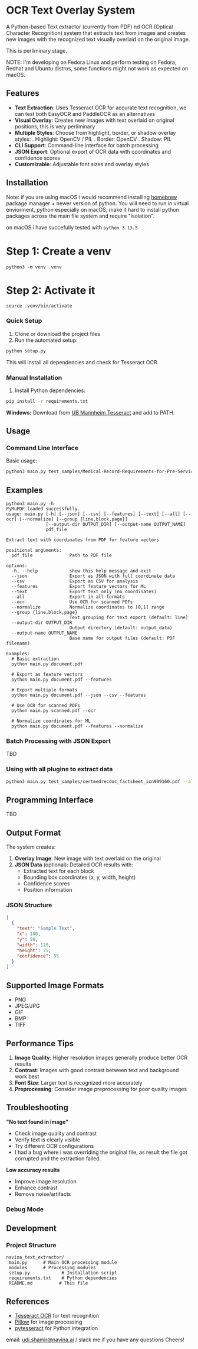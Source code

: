 # OCR Text Overlay System

A Python-based Text extractor (currently from PDF) nd  OCR (Optical Character Recognition) system that extracts text from images and creates new images with the recognized text visually overlaid on the original image.

This is perliminary stage.

NOTE: I'm developing on Fedora Linux and perform testing on Fedora, Redhat and Ubuntu distros, some functions might not work as expected on macOS.

## Features

-  **Text Extraction**: Uses Tesseract OCR for accurate text recognition, we can test both EasyOCR and PaddleOCR as an alternatives
-  **Visual Overlay**: Creates new images with text overlaid on original positions, this is very perliminary
-  **Multiple Styles**: Choose from highlight, border, or shadow overlay styles:
  . Highlight: OpenCV / PIL
  . Border: OpenCV
  . Shadow: PIL
-  **CLI Support**: Command-line interface for batch processing
-  **JSON Export**: Optional export of OCR data with coordinates and confidence scores
-  **Customizable**: Adjustable font sizes and overlay styles

## Installation

Note: if you are using macOS i would recommend installing [homebrew](https://brew.sh/) package manager + newer version of python.
You will need to run in virtual enviorment, python especially on macOS, make it hard to install python packages across the main file system and require "isolation".

on macOS i have succefully tested with `python 3.13.5` 

# Step 1: Create a venv
`python3 -m venv .venv`

# Step 2: Activate it
`source .venv/bin/activate`

### Quick Setup

1. Clone or download the project files
2. Run the automated setup:

```bash
python setup.py
```

This will install all dependencies and check for Tesseract OCR.

### Manual Installation

1. Install Python dependencies:
```bash
pip install -r requirements.txt
```

**Windows:**
Download from [UB Mannheim Tesseract](https://github.com/UB-Mannheim/tesseract/wiki) and add to PATH.

## Usage

### Command Line Interface

Basic usage:
```bash
python3 main.py test_samples/Medical-Record-Requirements-for-Pre-Service.pdf --all
```

## Examples
```
python3 main.py -h
PyMuPDF loaded successfully.
usage: main.py [-h] [--json] [--csv] [--features] [--text] [--all] [--ocr] [--normalize] [--group {line,block,page}]
               [--output-dir OUTPUT_DIR] [--output-name OUTPUT_NAME]
               pdf_file

Extract text with coordinates from PDF for feature vectors

positional arguments:
  pdf_file              Path to PDF file

options:
  -h, --help            show this help message and exit
  --json                Export as JSON with full coordinate data
  --csv                 Export as CSV for analysis
  --features            Export feature vectors for ML
  --text                Export text only (no coordinates)
  --all                 Export in all formats
  --ocr                 Use OCR for scanned PDFs
  --normalize           Normalize coordinates to [0,1] range
  --group {line,block,page}
                        Text grouping for text export (default: line)
  --output-dir OUTPUT_DIR
                        Output directory (default: output_data)
  --output-name OUTPUT_NAME
                        Base name for output files (default: PDF filename)

Examples:
  # Basic extraction
  python main.py document.pdf

  # Export as feature vectors
  python main.py document.pdf --features

  # Export multiple formats
  python main.py document.pdf --json --csv --features

  # Use OCR for scanned PDFs
  python main.py scanned.pdf --ocr

  # Normalize coordinates for ML
  python main.py document.pdf --features --normalize
```
### Batch Processing with JSON Export

TBD

### Using with all plugins to extract data

```bash
python3 main.py test_samples/certmedrecdoc_factsheet_icn909160.pdf --all
```

## Programming Interface
TBD

## Output Format

The system creates:

1. **Overlay Image**: New image with text overlaid on the original
2. **JSON Data** (optional): Detailed OCR results with:
   - Extracted text for each block
   - Bounding box coordinates (x, y, width, height)
   - Confidence scores
   - Position information

### JSON Structure

```json
[
  {
    "text": "Sample Text",
    "x": 100,
    "y": 50,
    "width": 120,
    "height": 25,
    "confidence": 95
  }
]
```

## Supported Image Formats

- PNG
- JPEG/JPG
- GIF
- BMP
- TIFF

## Performance Tips

1. **Image Quality**: Higher resolution images generally produce better OCR results
2. **Contrast**: Images with good contrast between text and background work best
3. **Font Size**: Larger text is recognized more accurately
4. **Preprocessing**: Consider image preprocessing for poor quality images

## Troubleshooting

**"No text found in image"**
- Check image quality and contrast
- Verify text is clearly visible
- Try different OCR configurations
- I had a bug where i was overriding the original file, as result the file got corrupted and the extraction failed.

**Low accuracy results**
- Improve image resolution
- Enhance contrast
- Remove noise/artifacts

### Debug Mode

## Development

### Project Structure

```
navina_text_extractor/
 main.py      # Main OCR processing module
 modules      # Processing modules
 setup.py            # Installation script
 requirements.txt    # Python dependencies
 README.md          # This file
```
## References

- [Tesseract OCR](https://github.com/tesseract-ocr/tesseract) for text recognition
- [Pillow](https://pillow.readthedocs.io/) for image processing
- [pytesseract](https://github.com/madmaze/pytesseract) for Python integration

email: udi.shamir@navina.ai  / slack me if you have any questions
Cheers!

